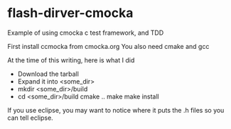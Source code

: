 flash-dirver-cmocka
===================

Example of using cmocka c test framework, and TDD

First install ccmocka from cmocka.org
You also need cmake and gcc

At the time of this writing, here is what I did
- Download the tarball
- Expand it into <some_dir>
- mkdir <some_dir>/build
- cd <some_dir>/build
cmake ..
make
make install

If you use eclipse, you may want to notice where it puts the .h files so you can tell eclipse.
